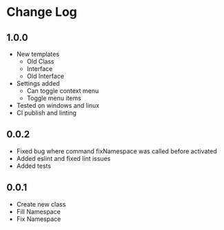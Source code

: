 # Change Log

## 1.0.0

- New templates
  - Old Class
  - Interface
  - Old Interface
- Settings added
  - Can toggle context menu
  - Toggle menu items
- Tested on windows and linux
- CI publish and linting

## 0.0.2

- Fixed bug where command fixNamespace was called before activated
- Added eslint and fixed lint issues
- Added tests

## 0.0.1

- Create new class
- Fill Namespace
- Fix Namespace

